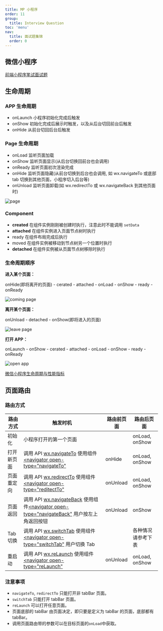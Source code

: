 ```yaml
---
title: MP 小程序
order: 11
group:
  title: Interview Question
toc: 'menu'
nav:
  title: 面试题集锦
  order: 0
---
```


## 微信小程序

[前端小程序笔试面试题](https://juejin.cn/post/6844903966342381581)

## 生命周期

### APP 生命周期

- onLaunch 小程序初始化完成后触发
- onShow 初始化完成后展示时触发，以及从后台切回前台后触发
- onHide 从前台切回后台后触发

### Page 生命周期

- onLoad 监听页面加载
- onShow 监听页面显示(从后台切换回前台也会调用)
- onReady 监听页面初次渲染完成
- onHide 监听页面隐藏(从前台切换到后台也会调用, 如 wx.navigateTo 或底部 tab 切换到其他页面，小程序切入后台等)
- onUnload 监听页面卸载(如 wx.redirectTo 或 wx.navigateBack 到其他页面时)

![page](https://res.wx.qq.com/wxdoc/dist/assets/img/page-lifecycle.2e646c86.png)

### Component

- **created** 在组件实例刚刚被创建时执行，注意此时不能调用 `setData`
- **attached** 在组件实例进入页面节点树时执行
- ready 在组件布局完成后执行
- moved 在组件实例被移动到节点树另一个位置时执行
- **detached** 在组件实例被从页面节点树移除时执行

### 生命周期顺序

**进入某个页面：**

onHide(即将离开的页面) - cerated - attached - onLoad - onShow - ready - onReady

![coming page](https://p1-jj.byteimg.com/tos-cn-i-t2oaga2asx/gold-user-assets/2019/4/30/16a6dc51e451d202~tplv-t2oaga2asx-watermark.awebp)

**离开某个页面：**

onUnload - detached - onShow(即将进入的页面)

![leave page](https://p1-jj.byteimg.com/tos-cn-i-t2oaga2asx/gold-user-assets/2019/4/30/16a6dc8bb6e33965~tplv-t2oaga2asx-watermark.awebp)

**打开 APP：**

onLaunch - onShow - cerated - attached - onLoad - onShow - ready - onReady

![open app](https://p1-jj.byteimg.com/tos-cn-i-t2oaga2asx/gold-user-assets/2019/4/30/16a6dc92b70169b5~tplv-t2oaga2asx-watermark.awebp)

[微信小程序生命周期与性能指标](https://juejin.cn/post/6844903833852706823)

## 页面路由

### 路由方式

| 路由方式   | 触发时机                                                                                                                                                                                                                                                  | 路由前页面 | 路由后页面         |
| ---------- | --------------------------------------------------------------------------------------------------------------------------------------------------------------------------------------------------------------------------------------------------------- | ---------- | ------------------ |
| 初始化     | 小程序打开的第一个页面                                                                                                                                                                                                                                    |            | onLoad, onShow     |
| 打开新页面 | 调用 API [wx.navigateTo](https://developers.weixin.qq.com/miniprogram/dev/api/route/wx.navigateTo.html) 使用组件 [<navigator open-type="navigateTo"](https://developers.weixin.qq.com/miniprogram/dev/component/navigator.html)                           | onHide     | onLoad, onShow     |
| 页面重定向 | 调用 API [wx.redirectTo](https://developers.weixin.qq.com/miniprogram/dev/api/route/wx.redirectTo.html) 使用组件 [<navigator open-type="reditectTo"](https://developers.weixin.qq.com/miniprogram/dev/component/navigator.html)                           | onUnload   | onLoad, onShow     |
| 页面返回   | 调用 API [wx.navigateBack](https://developers.weixin.qq.com/miniprogram/dev/api/route/wx.navigateBack.html) 使用组件[<navigator open-type="navigateBack"](https://developers.weixin.qq.com/miniprogram/dev/component/navigator.html) 用户按左上角返回按钮 | onUnload   | onShow             |
| Tab 切换   | 调用 API [wx.switchTab](https://developers.weixin.qq.com/miniprogram/dev/api/route/wx.switchTab.html) 使用组件 [<navigator open-type="switchTab"](https://developers.weixin.qq.com/miniprogram/dev/component/navigator.html) 用户切换 Tab                 |            | 各种情况请参考下表 |
| 重启动     | 调用 API [wx.reLaunch](https://developers.weixin.qq.com/miniprogram/dev/api/route/wx.reLaunch.html) 使用组件 [<navigator open-type="reLaunch"](https://developers.weixin.qq.com/miniprogram/dev/component/navigator.html)                                 | onUnload   | onLoad, onShow     |

### 注意事项

- `navigateTo`, `redirectTo` 只能打开非 tabBar 页面。
- `switchTab` 只能打开 tabBar 页面。
- `reLaunch` 可以打开任意页面。
- 页面底部的 tabBar 由页面决定，即只要是定义为 tabBar 的页面，底部都有 tabBar。
- 调用页面路由带的参数可以在目标页面的`onLoad`中获取。
